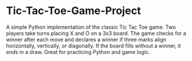 # Tic-Tac-Toe-Game-Project
A simple Python implementation of the classic Tic Tac Toe game. Two players take turns placing X and O on a 3x3 board. The game checks for a winner after each move and declares a winner if three marks align horizontally, vertically, or diagonally. If the board fills without a winner, it ends in a draw. Great for practicing Python and game logic.
